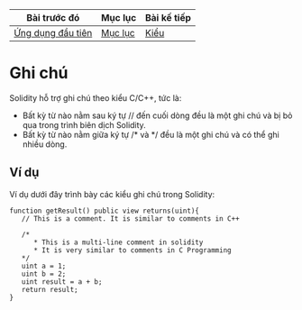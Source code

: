 |Bài trước đó|Mục lục|Bài kế tiếp|
|---|---|---|
|[Ứng dụng đầu tiên](4_FirstApplication.md)|[Mục lục](README.md)|[Kiểu](6_Types.md)|

# Ghi chú

Solidity hỗ trợ ghi chú theo kiểu C/C++, tức là:

* Bất kỳ từ nào nằm sau ký tự // đến cuối dòng đều là một ghi chú và bị bỏ qua trong trình biên dịch Solidity.
* Bất kỳ từ nào nằm giữa ký tự /* và */ đều là một ghi chú và có thể ghi nhiều dòng.

## Ví dụ

Ví dụ dưới đây trình bày các kiểu ghi chú trong Solidity:

```solidity
function getResult() public view returns(uint){
   // This is a comment. It is similar to comments in C++

   /*
      * This is a multi-line comment in solidity
      * It is very similar to comments in C Programming
   */
   uint a = 1;
   uint b = 2;
   uint result = a + b;
   return result;
}
```
